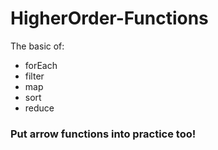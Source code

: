 # HigherOrder-Functions
The basic of:
- forEach
- filter
- map
- sort
- reduce
### Put arrow functions into practice too! 
